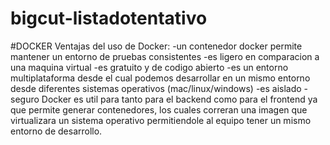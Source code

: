 # bigcut-listadotentativo
#DOCKER 
  Ventajas del uso de Docker: 
    -un contenedor docker permite mantener un entorno de pruebas consistentes 
    -es ligero en comparacion a una maquina virtual
    -es gratuito y de codigo abierto 
    -es un entorno multiplataforma desde el cual podemos desarrollar en un mismo entorno desde diferentes sistemas operativos (mac/linux/windows)
    -es aislado 
    -seguro
  Docker es util para tanto para el backend como para el frontend ya que permite generar contenedores, los cuales correran una imagen que virtualizara un     sistema operativo permitiendole al equipo tener un mismo entorno de desarrollo.
